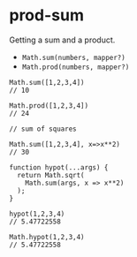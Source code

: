 # prod-sum

Getting a sum and a product.

- `Math.sum(numbers, mapper?)`
- `Math.prod(numbers, mapper?)`

```
Math.sum([1,2,3,4])
// 10

Math.prod([1,2,3,4])
// 24
```

```
// sum of squares

Math.sum([1,2,3,4], x=>x**2)
// 30
```

```
function hypot(...args) {
  return Math.sqrt(
    Math.sum(args, x => x**2)
  );
}

hypot(1,2,3,4)
// 5.47722558

Math.hypot(1,2,3,4)
// 5.47722558
```
